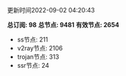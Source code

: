 更新时间2022-09-02 04:20:43

**总订阅: 98**
**总节点: 9481**
**有效节点: 2654**
- ss节点: 211
- v2ray节点: 2106
- trojan节点: 313
- ssr节点: 24
